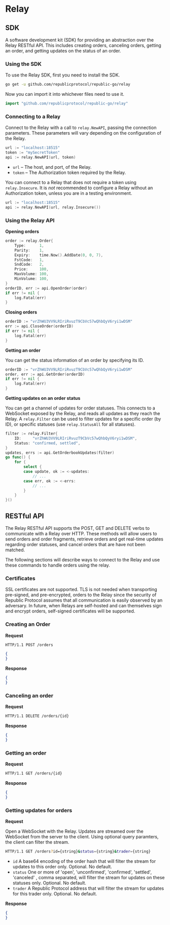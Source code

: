 # Relay

## SDK

A software development kit (SDK) for providing an abstraction over the Relay RESTful API. This includes creating orders, canceling orders, getting an order, and getting updates on the status of an order.

### Using the SDK

To use the Relay SDK, first you need to install the SDK.

```sh
go get -u github.com/republicprotocol/republic-go/relay
```

Now you can import it into whichever files need to use it.

```go
import "github.com/republicprotocol/republic-go/relay"
```

### Connecting to a Relay

Connect to the Relay with a call to `relay.NewAPI`, passing the connection parameters. These parameters will vary depending on the configuration of the Relay.

```go
url := "localhost:18515"
token := "mySecretToken"
api := relay.NewAPI(url, token)
```

- `url` – The host, and port, of the Relay.
- `token` – The Authorization token required by the Relay.

You can connect to a Relay that does not require a token using `relay.Insecure`. It is _not_ recommended to configure a Relay without an Authorization token, unless you are in a testing environment.

```go
url := "localhost:18515"
api := relay.NewAPI(url, relay.Insecure())
```

### Using the Relay API

**Opening orders**

```go
order := relay.Order{
    Type:      1,
    Parity:    1,
    Expiry:    time.Now().AddDate(0, 0, 7),
    FstCode:   1,
    SndCode:   2,
    Price:     100,
    MaxVolume: 100,
    MinVolume: 100,
}
orderID, err := api.OpenOrder(order)
if err != nil {
    log.Fatal(err)
}
```

**Closing orders**

```go
orderID := "vrZhWU3VV9LRIriRvuzT9CbVc57wQhbQyV6ryi1wDSM"
err := api.CloseOrder(orderID)
if err != nil {
    log.Fatal(err)
}
```

**Getting an order**

You can get the status information of an order by specifying its ID.

```go
orderID := "vrZhWU3VV9LRIriRvuzT9CbVc57wQhbQyV6ryi1wDSM"
order, err := api.GetOrder(orderID)
if err != nil {
    log.Fatal(err)
}
```

**Getting updates on an order status**

You can get a channel of updates for order statuses. This connects to a WebSocket exposed by the Relay, and reads all updates as they reach the Relay. A `relay.Filter` can be used to filter updates for a specific order (by ID), or specific statuses (use `relay.StatusAll` for all statuses).

```go
filter := relay.Filter{
    ID:     "vrZhWU3VV9LRIriRvuzT9CbVc57wQhbQyV6ryi1wDSM",
    Status: "confirmed, settled",
}
updates, errs := api.GetOrderbookUpdates(filter)
go func() {
    for {
        select {
        case update, ok := <-updates:
            // ...
        case err, ok := <-errs:
            // ...
    	}
    }
}()
```

## RESTful API

The Relay RESTful API supports the POST, GET and DELETE verbs to communicate with a Relay over HTTP. These methods will allow users to send orders and order fragments, retrieve orders and get real-time updates regarding order statuses, and cancel orders that are have not been matched.

The following sections will describe ways to connect to the Relay and use these commands to handle orders using the relay.

### Certificates

SSL certificates are not supported. TLS is not needed when transporting pre-signed, and pre-encrypted, orders to the Relay since the security of Republic Protocol assumes that all communication is easily observed by an adversary. In future, when Relays are self-hosted and can themselves sign and encrypt orders, self-signed certificates will be supported.

### Creating an Order

**Request**

```sh
HTTP/1.1 POST /orders
```

```json
{
}
```

**Response**

```json
{
}
```

### Canceling an order

**Request**

```sh
HTTP/1.1 DELETE /orders/{id}
```

**Response**

```json
{
}
```

### Getting an order

**Request**

```sh
HTTP/1.1 GET /orders/{id}
```

**Response**

```json
{
}
```

### Getting updates for orders

**Request**

Open a WebSocket with the Relay. Updates are streamed over the WebSocket from the server to the client. Using optional query paramters, the client can filter the stream.

```sh
HTTP/1.1 GET /orders?id={string}&status={string}&trader={string}
```

- `id` A base64 encoding of the order hash that will filter the stream for updates to this order only. Optional. No default. 
- `status` One or more of 'open', 'unconfirmed', 'confirmed', 'settled', 'canceled' , comma separated, will filter the stream for updates on these statuses only. Optional. No default.
- `trader` A Republic Protocol address that will filter the stream for updates for this trader only. Optional. No default.

**Response**

```json
{
}
```